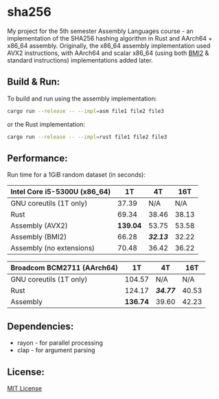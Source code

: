 # sha256

My project for the 5th semester Assembly Languages course - an implementation of the SHA256 hashing algorithm
in Rust and AArch64 + x86_64 assembly. Originally, the x86_64 assembly implementation used AVX2 instructions, with
AArch64 and scalar x86_64 (using both [BMI2](https://en.wikipedia.org/wiki/X86_Bit_manipulation_instruction_set)
& standard instructions) implementations added later.

Build & Run:
-----------

To build and run using the assembly implementation:
```sh
cargo run --release -- --impl=asm file1 file2 file3
```
or the Rust implementation:
```sh
cargo run --release -- --impl=rust file1 file2 file3
```

Performance:
-----------

Run time for a 1GiB random dataset (in seconds):

| Intel Core i5-5300U (x86_64) | 1T         | 4T          | 16T   |
| ---------------------------- | ---------- | ----------- | ----- |
| GNU coreutils (1T only)      |      37.39 |         N/A |   N/A |
| Rust                         |      69.34 |       38.46 | 38.13 |
| Assembly (AVX2)              | **139.04** |       53.75 | 53.58 |
| Assembly (BMI2)              |      66.28 | ***32.13*** | 32.22 |
| Assembly (no extensions)     |      70.48 |       36.42 | 36.22 |

| Broadcom BCM2711 (AArch64) | 1T         | 4T          | 16T   |
| -------------------------- | ---------- | ----------- | ----- |
| GNU coreutils (1T only)    |     104.57 |         N/A |   N/A |
| Rust                       |     124.17 | ***34.77*** | 40.53 |
| Assembly                   | **136.74** |       39.60 | 42.23 |

Dependencies:
-----------

- rayon - for parallel processing
- clap - for argument parsing

License:
--------

[MIT License](https://opensource.org/licenses/MIT)